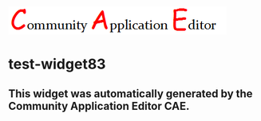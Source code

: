 ![CAE](https://github.com/cae-community-application-editor/frontendComponent-test-widget83/blob/gh-pages/img/logo.png)  

test-widget83
===================


This widget was automatically generated by the Community Application Editor CAE.  
---------------
